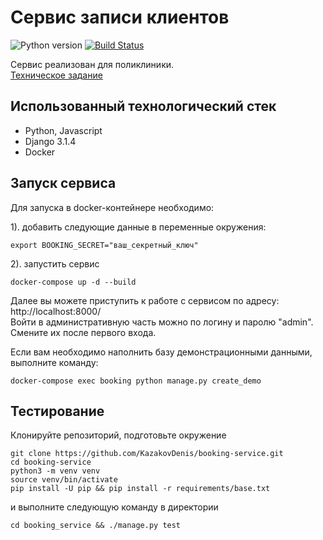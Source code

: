 # Сервис записи клиентов
![Python version](https://img.shields.io/badge/python-3.7%2B-blue)
[![Build Status](https://travis-ci.com/KazakovDenis/booking-service.svg?branch=main)](https://travis-ci.com/KazakovDenis/booking-service)

Сервис реализован для поликлиники.  
[Техническое задание](https://github.com/KazakovDenis/booking-service/blob/main/task.txt)  

## Использованный технологический стек
* Python, Javascript
* Django 3.1.4
* Docker

## Запуск сервиса
Для запуска в docker-контейнере необходимо:  
  
1). добавить следующие данные в переменные окружения:  
```
export BOOKING_SECRET="ваш_секретный_ключ"
```
2). запустить сервис  
```
docker-compose up -d --build
```
  
Далее вы можете приступить к работе с сервисом по адресу: http://localhost:8000/  
Войти в административную часть можно по логину и паролю "admin". Смените их после первого входа.
  
Если вам необходимо наполнить базу демонстрационными данными, выполните команду:
```
docker-compose exec booking python manage.py create_demo
```

## Тестирование
Клонируйте репозиторий, подготовьте окружение
```
git clone https://github.com/KazakovDenis/booking-service.git
cd booking-service
python3 -m venv venv
source venv/bin/activate
pip install -U pip && pip install -r requirements/base.txt
```
  
и выполните следующую команду в директории
```
cd booking_service && ./manage.py test
```